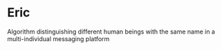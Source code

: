 # Eric
Algorithm distinguishing different human beings with the same name in a multi-individual messaging platform
